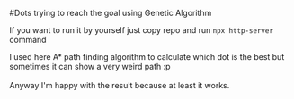 #Dots trying to reach the goal using Genetic Algorithm

If you want to run it by yourself just copy repo and run `npx http-server` command

I used here A* path finding algorithm to calculate which dot is the best but sometimes it can show a very weird path :p\
\
Anyway I'm happy with the result because at least it works. 